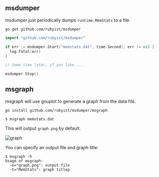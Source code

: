 ## msdumper

msdumper just periodically dumps `runtime.MemStats` to a file.

`go get github.com/rubyist/msdumper`

```go
import "github.com/rubyist/msdumper"

if err := msdumper.Start("memstats.dat", time.Second); err != nil {
  log.Fatal(err)
}

// Some time later, if you like ...

msdumper.Stop()
```

## msgraph

msgraph will use gnuplot to generate a graph from the data file.

`go install github.com/rubyist/msdumper/msgraph`

```
$ msgraph memstats.dat
```

This will output `graph.png` by default.

![graph](https://cloud.githubusercontent.com/assets/143/5670568/211ad202-974f-11e4-9c47-0920ab33c42f.png)

You can specify an output file and graph title:

```
$ msgraph -h
Usage of msgraph:
  -o="graph.png": output file
  -t="MemStats": graph titlep
```

